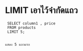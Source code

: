 # LIMIT เอาไว้จำกัดแถว
     SELECT column1 , price
     FROM products
     LIMIT 5;

     
    แสดง 5 แถวแรก
    
     
